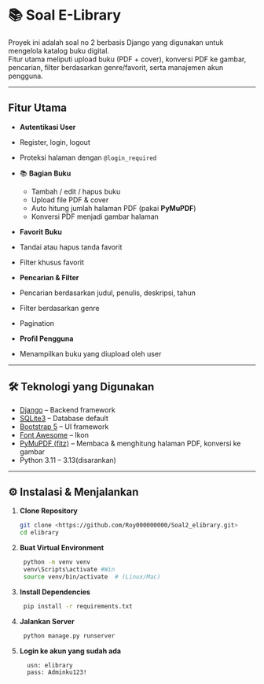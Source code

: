 # 📚 Soal E-Library

Proyek ini adalah soal no 2 berbasis Django yang digunakan untuk mengelola katalog buku digital.  
Fitur utama meliputi upload buku (PDF + cover), konversi PDF ke gambar, pencarian, filter berdasarkan genre/favorit, serta manajemen akun pengguna.

---

##  Fitur Utama
-  **Autentikasi User**
  - Register, login, logout
  - Proteksi halaman dengan `@login_required`

- 📚 **Bagian Buku**
  - Tambah / edit / hapus buku
  - Upload file PDF & cover
  - Auto hitung jumlah halaman PDF (pakai **PyMuPDF**)
  - Konversi PDF menjadi gambar halaman

-  **Favorit Buku**
  - Tandai atau hapus tanda favorit
  - Filter khusus favorit

-  **Pencarian & Filter**
  - Pencarian berdasarkan judul, penulis, deskripsi, tahun
  - Filter berdasarkan genre
  - Pagination

-  **Profil Pengguna**
  - Menampilkan buku yang diupload oleh user

---

## 🛠️ Teknologi yang Digunakan
- [Django](https://www.djangoproject.com/) – Backend framework
- [SQLite3](https://www.sqlite.org/) – Database default
- [Bootstrap 5](https://getbootstrap.com/) – UI framework
- [Font Awesome](https://fontawesome.com/) – Ikon
- [PyMuPDF (fitz)](https://pymupdf.readthedocs.io/) – Membaca & menghitung halaman PDF, konversi ke gambar
- Python 3.11 – 3.13(disarankan)

---

## ⚙️ Instalasi & Menjalankan

1. **Clone Repository**
   ```bash
   git clone <https://github.com/Roy000000000/Soal2_elibrary.git>
   cd elibrary
2. **Buat Virtual Environment**
   ```bash
    python -m venv venv
    venv\Scripts\activate #Win
    source venv/bin/activate  # (Linux/Mac)
4. **Install Dependencies**
   ```bash
    pip install -r requirements.txt
6. **Jalankan Server**
   ```bash
    python manage.py runserver
8. **Login ke akun yang sudah ada**
   ```bash
     usn: elibrary
     pass: Adminku123!








